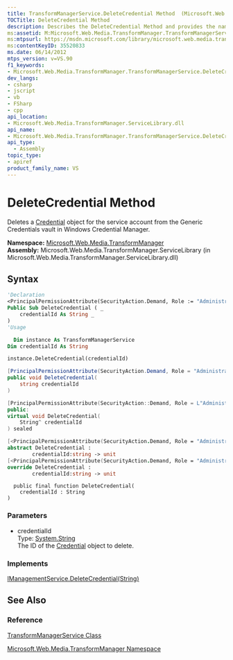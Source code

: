 ```yaml
---
title: TransformManagerService.DeleteCredential Method  (Microsoft.Web.Media.TransformManager)
TOCTitle: DeleteCredential Method
description: Describes the DeleteCredential Method and provides the namespace, assembly, syntax, and parameters.
ms:assetid: M:Microsoft.Web.Media.TransformManager.TransformManagerService.DeleteCredential(System.String)
ms:mtpsurl: https://msdn.microsoft.com/library/microsoft.web.media.transformmanager.transformmanagerservice.deletecredential(v=VS.90)
ms:contentKeyID: 35520833
ms.date: 06/14/2012
mtps_version: v=VS.90
f1_keywords:
- Microsoft.Web.Media.TransformManager.TransformManagerService.DeleteCredential
dev_langs:
- csharp
- jscript
- vb
- FSharp
- cpp
api_location:
- Microsoft.Web.Media.TransformManager.ServiceLibrary.dll
api_name:
- Microsoft.Web.Media.TransformManager.TransformManagerService.DeleteCredential
api_type:
  - Assembly
topic_type:
- apiref
product_family_name: VS
---
```


# DeleteCredential Method

Deletes a [Credential](credential-class-microsoft-web-media-transformmanager.md) object for the service account from the Generic Credentials vault in Windows Credential Manager.

**Namespace:**  [Microsoft.Web.Media.TransformManager](microsoft-web-media-transformmanager-namespace.md)  
**Assembly:**  Microsoft.Web.Media.TransformManager.ServiceLibrary (in Microsoft.Web.Media.TransformManager.ServiceLibrary.dll)

## Syntax

```vb
'Declaration
<PrincipalPermissionAttribute(SecurityAction.Demand, Role := "Administrators")> _
Public Sub DeleteCredential ( _
    credentialId As String _
)
'Usage

  Dim instance As TransformManagerService
Dim credentialId As String

instance.DeleteCredential(credentialId)
```

```csharp
[PrincipalPermissionAttribute(SecurityAction.Demand, Role = "Administrators")]
public void DeleteCredential(
    string credentialId
)
```

```cpp
[PrincipalPermissionAttribute(SecurityAction::Demand, Role = L"Administrators")]
public:
virtual void DeleteCredential(
    String^ credentialId
) sealed
```

``` fsharp
[<PrincipalPermissionAttribute(SecurityAction.Demand, Role = "Administrators")>]
abstract DeleteCredential : 
        credentialId:string -> unit 
[<PrincipalPermissionAttribute(SecurityAction.Demand, Role = "Administrators")>]
override DeleteCredential : 
        credentialId:string -> unit 
```

```jscript
  public final function DeleteCredential(
    credentialId : String
)
```

### Parameters

  - credentialId  
    Type: [System.String](https://msdn.microsoft.com/library/s1wwdcbf)  
    The ID of the [Credential](credential-class-microsoft-web-media-transformmanager.md) object to delete.  

### Implements

[IManagementService.DeleteCredential(String)](imanagementservice-deletecredential-method-microsoft-web-media-transformmanager.md)  

## See Also

### Reference

[TransformManagerService Class](transformmanagerservice-class-microsoft-web-media-transformmanager.md)

[Microsoft.Web.Media.TransformManager Namespace](microsoft-web-media-transformmanager-namespace.md)
